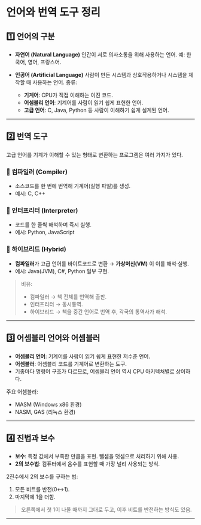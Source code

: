 # 언어와 번역 도구 정리

## 1️⃣ 언어의 구분

* **자연어 (Natural Language)**
  인간이 서로 의사소통을 위해 사용하는 언어. 예: 한국어, 영어, 프랑스어.

* **인공어 (Artificial Language)**
  사람이 만든 시스템과 상호작용하거나 시스템을 제작할 때 사용하는 언어.
  종류:

  * **기계어**: CPU가 직접 이해하는 이진 코드.
  * **어셈블리 언어**: 기계어를 사람이 읽기 쉽게 표현한 언어.
  * **고급 언어**: C, Java, Python 등 사람이 이해하기 쉽게 설계된 언어.

---

## 2️⃣ 번역 도구

고급 언어를 기계가 이해할 수 있는 형태로 변환하는 프로그램은 여러 가지가 있다.

### 📌 컴파일러 (Compiler)

* 소스코드를 한 번에 번역해 기계어(실행 파일)를 생성.
* 예시: C, C++

### 📌 인터프리터 (Interpreter)

* 코드를 한 줄씩 해석하며 즉시 실행.
* 예시: Python, JavaScript

### 📌 하이브리드 (Hybrid)

* **컴파일러**가 고급 언어를 바이트코드로 변환 → **가상머신(VM)** 이 이를 해석·실행.
* 예시: Java(JVM), C#, Python 일부 구현.

> 비유:
>
> * 컴파일러 → 책 전체를 번역해 출판.
> * 인터프리터 → 동시통역.
> * 하이브리드 → 책을 중간 언어로 번역 후, 각국의 통역사가 해석.

---

## 3️⃣ 어셈블리 언어와 어셈블러

* **어셈블리 언어**: 기계어를 사람이 읽기 쉽게 표현한 저수준 언어.
* **어셈블러**: 어셈블리 코드를 기계어로 변환하는 도구.
* 기종마다 명령어 구조가 다르므로, 어셈블리 언어 역시 CPU 아키텍처별로 상이하다.

주요 어셈블러:

* MASM (Windows x86 환경)
* NASM, GAS (리눅스 환경)

---

## 4️⃣ 진법과 보수

* **보수**: 특정 값에서 부족한 만큼을 표현. 뺄셈을 덧셈으로 처리하기 위해 사용.
* **2의 보수법**: 컴퓨터에서 음수를 표현할 때 가장 널리 사용되는 방식.

2진수에서 2의 보수를 구하는 법:

1. 모든 비트를 반전(0↔1).
2. 마지막에 1을 더함.

> 오른쪽에서 첫 1이 나올 때까지 그대로 두고, 이후 비트를 반전하는 방식도 있음.

---

